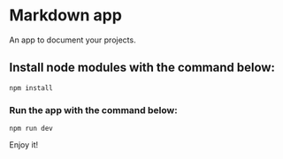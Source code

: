 # Markdown app

An app to document your projects. 

## Install node modules with the command below:
```
npm install
```

### Run the app with the command below:

```
npm run dev
```

Enjoy it!